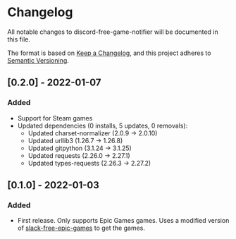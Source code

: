 # Changelog

All notable changes to discord-free-game-notifier will be documented in this file.

The format is based on [Keep a Changelog](https://keepachangelog.com/en/1.0.0/),
and this project adheres to [Semantic Versioning](https://semver.org/spec/v2.0.0.html).

## [0.2.0] - 2022-01-07

### Added

- Support for Steam games
- Updated dependencies (0 installs, 5 updates, 0 removals):
  - Updated charset-normalizer (2.0.9 -> 2.0.10)
  - Updated urllib3 (1.26.7 -> 1.26.8)
  - Updated gitpython (3.1.24 -> 3.1.25)
  - Updated requests (2.26.0 -> 2.27.1)
  - Updated types-requests (2.26.3 -> 2.27.2)

## [0.1.0] - 2022-01-03

### Added

- First release. Only supports Epic Games games.
  Uses a modified version of [slack-free-epic-games](https://github.com/andrewguest/slack-free-epic-games) to get the games.
